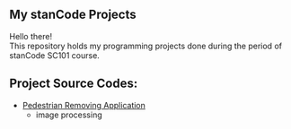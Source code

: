 ## My stanCode Projects
Hello there!\
This repository holds my programming projects done during the period of stanCode SC101 course.

## Project Source Codes:
* [Pedestrian Removing Application]()
  * image processing   
